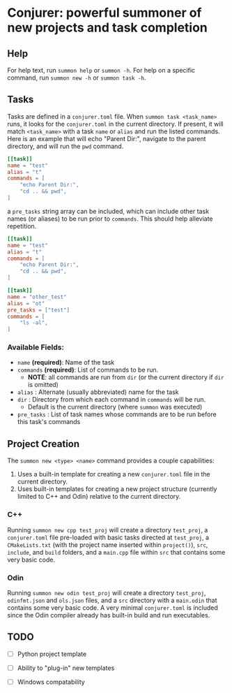 # Conjurer: powerful summoner of new projects and task completion

## Help

For help text, run `summon help` or `summon -h`.  For help on a specific
command, run `summon new -h` or `summon task -h`.

## Tasks

Tasks are defined in a `conjurer.toml` file.  When `summon task <task_name>`
runs, it looks for the `conjurer.toml` in the current directory.  If present, it
will match `<task_name>` with a task `name` or `alias` and run the listed
commands. Here is an example that will echo "Parent Dir:", navigate to the
parent directory, and will run the `pwd` command.

```toml
[[task]]
name = "test"
alias = "t"
commands = [
    "echo Parent Dir:",
    "cd .. && pwd",
]
```

a `pre_tasks` string array can be included, which can include other task names
(or aliases) to be run prior to `commands`.  This should help alleviate
repetition.

```toml
[[task]]
name = "test"
alias = "t"
commands = [
    "echo Parent Dir:",
    "cd .. && pwd",
]

[[task]]
name = "other_test"
alias = "ot"
pre_tasks = ["test"]
commands = [
    "ls -al",
]
```

### Available Fields:

* `name` **(required)**: Name of the task
* `commands` **(required)**: List of commands to be run.
    * **NOTE**: all commands are run from `dir` (or the current directory if
        `dir` is omitted)
* `alias` : Alternate (usually abbreviated) name for the task
* `dir` : Directory from which each command in `commands` will be run.
    * Default is the current directory (where `summon` was executed)
* `pre_tasks` : List of task names whose commands are to be run before this
    task's commands

## Project Creation

The `summon new <type> <name>` command provides a couple capabilities:
1. Uses a built-in template for creating a new `conjurer.toml` file in the
    current directory.
1. Uses built-in templates for creating a new project structure (currently
    limited to C++ and Odin) relative to the current directory.

### C++

Running `summon new cpp test_proj` will create a directory `test_proj`, a
`conjurer.toml` file pre-loaded with basic tasks directed at `test_proj`, a
`CMakeLists.txt` (with the project name inserted within `project()`), `src`,
`include`, and `build` folders, and a `main.cpp` file within `src` that contains
some very basic code.

### Odin

Running `summon new odin test_proj` will create a directory `test_proj`,
`odinfmt.json` and `ols.json` files, and a `src` directory with a `main.odin`
that contains some very basic code. A very minimal `conjurer.toml` is included
since the Odin compiler already has built-in build and run executables.

## TODO

- [ ] Python project template
- [ ] Ability to "plug-in" new templates
- [ ] Windows compatability

